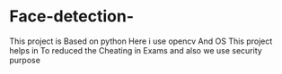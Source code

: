 # Face-detection-
This project is Based on python
Here i use opencv And OS
This project helps in To reduced the Cheating in Exams and also we use security purpose
